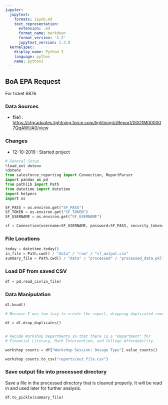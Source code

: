 ```yaml
---
jupyter:
  jupytext:
    formats: ipynb,md
    text_representation:
      extension: .md
      format_name: markdown
      format_version: '1.2'
      jupytext_version: 1.3.0
  kernelspec:
    display_name: Python 3
    language: python
    name: python3
---
```


## BoA EPA Request

For ticket 6876

### Data Sources
- file1 : https://ctgraduates.lightning.force.com/lightning/r/Report/00O1M000007QqAWUA0/view

### Changes
- 12-10-2019 : Started project

```python
# General Setup
%load_ext dotenv
%dotenv
from salesforce_reporting import Connection, ReportParser
import pandas as pd
from pathlib import Path
from datetime import datetime
import helpers
import os

SF_PASS = os.environ.get("SF_PASS")
SF_TOKEN = os.environ.get("SF_TOKEN")
SF_USERNAME = os.environ.get("SF_USERNAME")

sf = Connection(username=SF_USERNAME, password=SF_PASS, security_token=SF_TOKEN)
```

### File Locations

```python
today = datetime.today()
in_file = Path.cwd() / "data" / "raw" / "sf_output.csv"
summary_file = Path.cwd() / "data" / "processed" / "processed_data.pkl"
```

### Load DF from saved CSV



```python
df = pd.read_csv(in_file)
```

### Data Manipulation

```python
df.head()
```

```python
# Because I was too lazy to create the report, dropping duplicated rows

df = df.drop_duplicates()
```

```python

```

```python
# Recode Workshop Departments so that there is a "department" for
# Financial Literacy, Math Intervention, and College Affordability.

workshop_counts = df["Workshop Session: Dosage Type"].value_counts()
```

```python
workshop_counts.to_csv("reports/out_file.csv")
```

### Save output file into processed directory

Save a file in the processed directory that is cleaned properly. It will be read in and used later for further analysis.

```python
df.to_pickle(summary_file)
```

